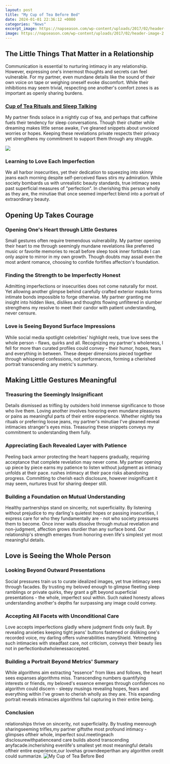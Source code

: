 ```yaml
---
layout: post
title: "My Cup of Tea Before Bed"
date: 2024-01-01 22:36:12 +0000
categories: "News"
excerpt_image: https://napseason.com/wp-content/uploads/2017/02/header-image-2.png
image: https://napseason.com/wp-content/uploads/2017/02/header-image-2.png
---
```


## The Little Things That Matter in a Relationship
Communication is essential to nurturing intimacy in any relationship. However, expressing one's innermost thoughts and secrets can feel vulnerable. For my partner, even mundane details like the sound of their own voice on tape or weighing oneself evoke discomfort. While their inhibitions may seem trivial, respecting one another's comfort zones is as important as openly sharing burdens. 
### [Cup of Tea Rituals and Sleep Talking](https://fistore.mysenprints.com/collection/alejos)
My partner finds solace in a nightly cup of tea, and perhaps that caffeine fuels their tendency for sleep conversations. Though their chatter while dreaming makes little sense awake, I've gleaned snippets about unvoiced worries or hopes. Keeping these revelations private respects their privacy yet strengthens my commitment to support them through any struggle. 

![](https://stayhealthyways.com/wp-content/uploads/2017/12/How-to-Make-Green-Tea-Before-Bed.jpg)
### **Learning to Love Each Imperfection** 
We all harbor insecurities, yet their dedication to squeezing into skinny jeans each morning despite self-perceived flaws stirs my admiration. While society bombards us with unrealistic beauty standards, true intimacy sees past superficial measures of "perfection". In cherishing this person wholly as they are, the minutiae that once seemed imperfect blend into a portrait of extraordinary beauty.
## Opening Up Takes Courage
### **Opening One's Heart through Little Gestures**
Small gestures often require tremendous vulnerability. My partner opening their heart to me through seemingly mundane revelations like preferred music or favorite memories to recall before sleep took inner fortitude I can only aspire to mirror in my own growth. Though doubts may assail even the most ardent romance, choosing to confide fortifies affection's foundation.
### **Finding the Strength to be Imperfectly Honest**  
Admitting imperfections or insecurities does not come naturally for most. Yet allowing another glimpse behind carefully crafted exterior masks forms intimate bonds impossible to forge otherwise. My partner granting me insight into hidden likes, dislikes and thoughts flowing unfiltered in slumber strengthens my resolve to meet their candor with patient understanding, never censure. 
### **Love is Seeing Beyond Surface Impressions**
While social media spotlight celebrities' highlight reels, true love sees the whole person - flaws, quirks and all. Recognizing my partner's wholeness, I fell for more than curated profiles could convey - their humor, hopes, fears and everything in between. These deeper dimensions pieced together through whispered confessions, not performances, forming a cherished portrait transcending any metric's summary.
## Making Little Gestures Meaningful
### **Treasuring the Seemingly Insignificant**  
Details dismissed as trifling by outsiders hold immense significance to those who live them. Loving another involves honoring even mundane pleasures or pains as meaningful parts of their entire experience. Whether nightly tea rituals or preferring loose jeans, my partner's minutiae I've gleaned reveal intimacies stranger's eyes miss. Treasuring these snippets conveys my commitment to understanding them fully.
### **Appreciating Each Revealed Layer with Patience**
Peeling back armor protecting the heart happens gradually, requiring acceptance that complete revelation may never come. My partner opening up piece by piece earns my patience to listen without judgment as intimacy unfolds at their pace. rushes intimacy at their pace risks abandoning progress. Committing to cherish each disclosure, however insignificant it may seem, nurtures trust for sharing deeper still. 
### **Building a Foundation on Mutual Understanding**
Healthy partnerships stand on sincerity, not superficiality. By listening without prejudice to my darling's quietest hopes or passing insecurities, I express care for who they fundamentally are - not who society pressures them to become. Once inner walls dissolve through mutual revelation and non-judgment, affection grows sturdier than any surface bond. Our relationship's strength emerges from honoring even life's simplest yet most meaningful details.
## Love is Seeing the Whole Person
### **Looking Beyond Outward Presentations** 
Social pressures train us to curate idealized images, yet true intimacy sees through facades. By trusting my beloved enough to glimpse fleeting sleep ramblings or private quirks, they grant a gift beyond superficial presentations - the whole, imperfect soul within. Such naked honesty allows understanding another's depths far surpassing any image could convey.
### **Accepting All Facets with Unconditional Care**  
Love accepts imperfections gladly where judgment finds only fault. By revealing anxieties keeping tight jeans' buttons fastened or disliking one's recorded voice, my darling offers vulnerabilities manyShield. Yetmeeting such intimacies with steadfast care, not criticism, conveys their beauty lies not in perfectionbutwholenessaccepted.
### **Building a Portrait Beyond Metrics' Summary**
While algorithms aim extracting "essence" from likes and follows, the heart sees expanses algorithms miss. Transcending numbers quantifying interests or friends, my beloved's essence emerges through confidences no algorithm could discern - sleepy musings revealing hopes, fears and everything within I've grown to cherish wholly as they are. This expanding portrait reveals intimacies algorithms fail capturing in their entire being.
### Conclusion 
relationships thrive on sincerity, not superficiality. By trusting meenough sharingseeming trifles,my partner giftsthe most profound intimacy - glimpses oftheir whole, imperfect soul.meetingeach disclosurewithpatienceand care builds abond transcending anyfacade.incherishing evenlife's smallest yet most meaningful details oftheir entire experience,our lovehas growndeeperthan any algorithm oredit could summarize.
![My Cup of Tea Before Bed](https://napseason.com/wp-content/uploads/2017/02/header-image-2.png)